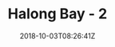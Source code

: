 ---
title: "Halong Bay - 2"
date: 2018-10-03T08:26:41Z
draft: false
description: ""
hasGallery: true
type: post
region: "Asia (Southeast)"
country: "Vietnam"
thumbnail: "halong_0.jpg"
---